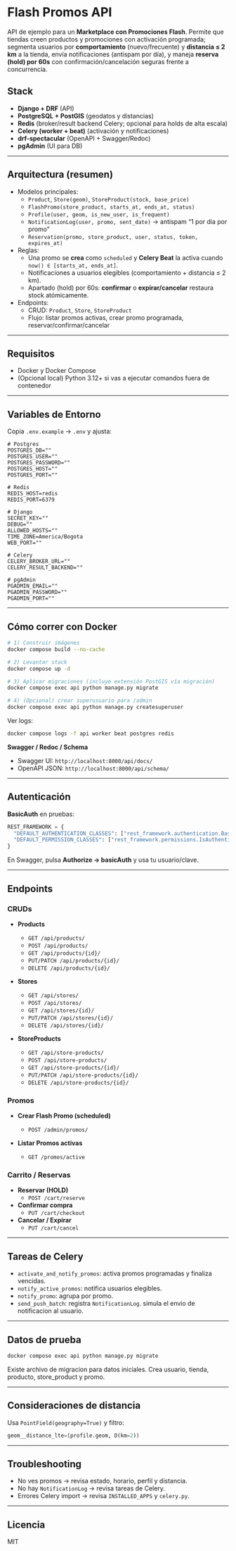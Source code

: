 # Flash Promos API

API de ejemplo para un **Marketplace con Promociones Flash**. Permite que tiendas creen productos y promociones con activación programada; segmenta usuarios por **comportamiento** (nuevo/frecuente) y **distancia ≤ 2 km** a la tienda, envía notificaciones (antispam por día), y maneja **reserva (hold) por 60s** con confirmación/cancelación seguras frente a concurrencia.

## Stack

- **Django + DRF** (API)
- **PostgreSQL + PostGIS** (geodatos y distancias)
- **Redis** (broker/result backend Celery; opcional para holds de alta escala)
- **Celery (worker + beat)** (activación y notificaciones)
- **drf-spectacular** (OpenAPI + Swagger/Redoc)
- **pgAdmin** (UI para DB)

---

## Arquitectura (resumen)

- Modelos principales:
  - `Product`, `Store(geom)`, `StoreProduct(stock, base_price)`
  - `FlashPromo(store_product, starts_at, ends_at, status)`
  - `Profile(user, geom, is_new_user, is_frequent)`
  - `NotificationLog(user, promo, sent_date)` → antispam “1 por día por promo”
  - `Reservation(promo, store_product, user, status, token, expires_at)`
- Reglas:
  - Una promo se **crea** como `scheduled` y **Celery Beat** la activa cuando `now() ∈ [starts_at, ends_at]`.
  - Notificaciones a usuarios elegibles (comportamiento + distancia ≤ 2 km).
  - Apartado (hold) por 60s: **confirmar** o **expirar/cancelar** restaura stock atómicamente.
- Endpoints:
  - CRUD: `Product`, `Store`, `StoreProduct`
  - Flujo: listar promos activas, crear promo programada, reservar/confirmar/cancelar

---

## Requisitos

- Docker y Docker Compose
- (Opcional local) Python 3.12+ si vas a ejecutar comandos fuera de contenedor

---

## Variables de Entorno

Copia `.env.example` → `.env` y ajusta:

```env
# Postgres
POSTGRES_DB=""
POSTGRES_USER=""
POSTGRES_PASSWORD=""
POSTGRES_HOST=""
POSTGRES_PORT=""

# Redis
REDIS_HOST=redis
REDIS_PORT=6379

# Django
SECRET_KEY=""
DEBUG=""
ALLOWED_HOSTS=""
TIME_ZONE=America/Bogota
WEB_PORT=""

# Celery
CELERY_BROKER_URL=""
CELERY_RESULT_BACKEND=""

# pgAdmin
PGADMIN_EMAIL=""
PGADMIN_PASSWORD=""
PGADMIN_PORT=""
```

---

## Cómo correr con Docker

```bash
# 1) Construir imágenes
docker compose build --no-cache

# 2) Levantar stack
docker compose up -d

# 3) Aplicar migraciones (incluye extensión PostGIS vía migración)
docker compose exec api python manage.py migrate

# 4) (Opcional) crear superusuario para /admin
docker compose exec api python manage.py createsuperuser
```

Ver logs:
```bash
docker compose logs -f api worker beat postgres redis
```

**Swagger / Redoc / Schema**

- Swagger UI: `http://localhost:8000/api/docs/`
- OpenAPI JSON: `http://localhost:8000/api/schema/`

---

## Autenticación

**BasicAuth** en pruebas:

```python
REST_FRAMEWORK = {
  "DEFAULT_AUTHENTICATION_CLASSES": ["rest_framework.authentication.BasicAuthentication"],
  "DEFAULT_PERMISSION_CLASSES": ["rest_framework.permissions.IsAuthenticated"],
}
```

En Swagger, pulsa **Authorize → basicAuth** y usa tu usuario/clave.

---

## Endpoints

### CRUDs

- **Products**
  - `GET /api/products/`
  - `POST /api/products/`
  - `GET /api/products/{id}/`
  - `PUT/PATCH /api/products/{id}/`
  - `DELETE /api/products/{id}/`

- **Stores**
  - `GET /api/stores/`
  - `POST /api/stores/`
  - `GET /api/stores/{id}/`
  - `PUT/PATCH /api/stores/{id}/`
  - `DELETE /api/stores/{id}/`

- **StoreProducts**
  - `GET /api/store-products/`
  - `POST /api/store-products/`
  - `GET /api/store-products/{id}/`
  - `PUT/PATCH /api/store-products/{id}/`
  - `DELETE /api/store-products/{id}/`

### Promos

- **Crear Flash Promo (scheduled)**
  - `POST /admin/promos/`

- **Listar Promos activas**
  - `GET /promos/active`

### Carrito / Reservas

- **Reservar (HOLD)**
  - `POST /cart/reserve`
- **Confirmar compra**
  - `PUT /cart/checkout`
- **Cancelar / Expirar**
  - `PUT /cart/cancel`

---

## Tareas de Celery

- `activate_and_notify_promos`: activa promos programadas y finaliza vencidas.
- `notify_active_promos`: notifica usuarios elegibles.
- `notify_promo`: agrupa por promo.
- `send_push_batch`: registra `NotificationLog`. simula el envio de notificacion al usuario.

---

## Datos de prueba

```bash
docker compose exec api python manage.py migrate
```
Existe archivo de migracion para datos iniciales.
Crea usuario, tienda, producto, store_product y promo.

---

## Consideraciones de distancia

Usa `PointField(geography=True)` y filtro:

```python
geom__distance_lte=(profile.geom, D(km=2))
```

---

## Troubleshooting

- No ves promos → revisa estado, horario, perfil y distancia.
- No hay `NotificationLog` → revisa tareas de Celery.
- Errores Celery import → revisa `INSTALLED_APPS` y `celery.py`.

---

## Licencia

MIT

